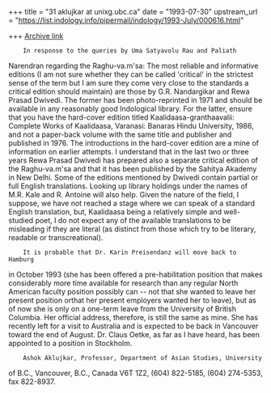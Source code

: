 +++
title = "31 aklujkar at unixg.ubc.ca"
date = "1993-07-30"
upstream_url = "https://list.indology.info/pipermail/indology/1993-July/000616.html"

+++
[Archive link](https://list.indology.info/pipermail/indology/1993-July/000616.html)

        In response to the queries by Uma Satyavolu Rau and Paliath
Narendran regarding the Raghu-va.m'sa: 
        The most reliable and informative editions (I am not sure whether
they can be called 'critical' in the strictest sense of the term but I am
sure they come very close to the standards a critical edition should
maintain)  are those by G.R. Nandargikar and Rewa Prasad Dwivedi.  The
former has been photo-reprinted in 1971 and should be available in any
reasonably good Indological library.  For the latter, ensure that you have
the hard-cover edition titled Kaalidaasa-granthaavalii: Complete Works of
Kaalidaasa, Varanasi: Banaras Hindu University, 1986, and not a paper-back
volume with the same title and publisher and published in 1976.  The
introductions in the hard-cover edition are a mine of information on
earlier attempts.  I understand that in the last two or three years Rewa
Prasad Dwivedi has prepared also a separate critical edition of the
Raghu-va.m'sa and that it has been published by the Sahitya Akademy in New
Delhi. Some of the editions mentioned by Dwivedi contain partial or full
English translations. Looking up library holdings under the names of M.R.
Kale and R. Antoine will also help.  Given the nature of the field, I
suppose, we have not reached a stage where we can speak of a standard
English translation, but, Kaalidaasa being a relatively simple and
well-studied poet, I do not expect any of the available translations to be
misleading if they are literal (as distinct from those which try to be
literary, readable or transcreational).

        It is probable that Dr. Karin Preisendanz will move back to Hamburg
in October 1993 (she has been offered a pre-habilitation  position that
makes considerably more time available for research than any regular North
American faculty  position possibly can -- not that she wanted to leave her
present position orthat  her present employers wanted her to leave), but as
of now she is only on a one-term leave from the University of British
Columbia.  Her official address, therefore, is still the same as mine. She
has recently left for a visit to Australia and is expected to be back in
Vancouver toward the end of August. 
        Dr. Claus Oetke, as far as I have heard, has been appointed to a 
position in Stockholm. 

        Ashok Aklujkar, Professor, Department of Asian Studies, University
of B.C.,
Vancouver, B.C., Canada V6T 1Z2, (604) 822-5185, (604) 274-5353,  fax
822-8937.






